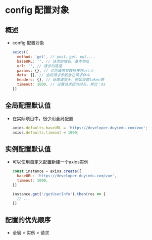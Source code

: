 # config 配置对象

## 概述

+ config 配置对象

  ```js
  axios({
    method: 'get', // post、get、put....
    baseURL: '', // 请求的域名，基本地址
    url: '', // 请求的路径
    params: {}, // 会将请求参数拼接在url上
    data: {}, // 会将请求参数放在请求体中
    headers: {}, // 设置请求头，例如设置token等
    timeout: 1000, // 设置请求超时时长，单位：ms
  })
  ```

## 全局配置默认值

+ 在实际项目中，很少用全局配置

  ```js
  axios.defaults.baseURL = 'https://developer.duyiedu.com/vue';
  axios.defaults.timeout = 1000;
  ```

## 实例配置默认值

+ 可以使用自定义配置新建一个axios实例

  ```js
  const instance = axios.create({
    baseURL: 'https://developer.duyiedu.com/vue',
    timeout: 1000,
  })

  instance.get('/getUserInfo').then(res => {
    // ...
  })
  ```

## 配置的优先顺序

+ 全局 < 实例 < 请求
